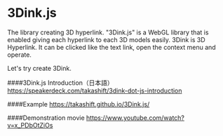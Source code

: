 # 3Dink.js
The library creating 3D hyperlink.
"3Dink.js" is a WebGL library that is enabled giving each hyperlink to each 3D models easily.
3Dink is 3D Hyperlink.
It can be clicked like the text link, open the context menu and operate.

Let's try create 3Dink.

####3Dink.js Introduction（日本語）
https://speakerdeck.com/takashift/3dink-dot-js-introduction

####Example
https://takashift.github.io/3Dink.js/

####Demonstration movie
https://www.youtube.com/watch?v=x_PDbOtZiOs
